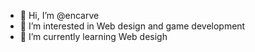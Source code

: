 - 👋 Hi, I’m @encarve
- 👀 I’m interested in Web design and game development
- 🌱 I’m currently learning Web desigh


<!---
encarve/encarve is a ✨ special ✨ repository because its `README.md` (this file) appears on your GitHub profile.
You can click the Preview link to take a look at your changes.
--->
